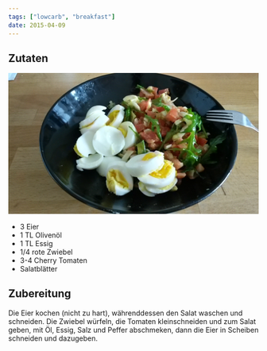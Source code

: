 ```yaml
---
tags: ["lowcarb", "breakfast"]
date: 2015-04-09
---
```


## Zutaten
![](../uploads/eier-mit-salat.jpg)

- 3 Eier
- 1 TL Olivenöl
- 1 TL Essig
- 1/4 rote Zwiebel
- 3-4 Cherry Tomaten
- Salatblätter

## Zubereitung
Die Eier kochen (nicht zu hart), währenddessen den Salat waschen und schneiden. Die Zwiebel würfeln, die Tomaten kleinschneiden und zum Salat geben, mit Öl, Essig, Salz und Peffer abschmeken, dann die Eier in Scheiben schneiden und dazugeben.
